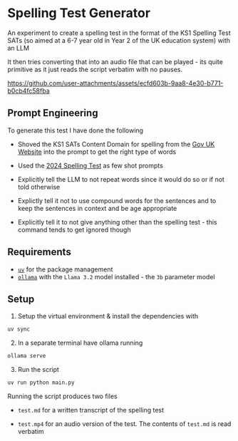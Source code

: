 # Spelling Test Generator 

An experiment to create a spelling test in the format of the KS1 Spelling Test SATs (so aimed at a 6-7 year old in Year 2 of the UK education system) with an LLM

It then tries converting that into an audio file that can be played - its quite primitive as it just reads the script verbatim with no pauses.


https://github.com/user-attachments/assets/ecfd603b-9aa8-4e30-b771-b0cb4fc58fba



## Prompt Engineering
To generate this test I have done the following 

- Shoved the KS1 SATs Content Domain for spelling from the [Gov UK Website](https://www.gov.uk/government/publications/key-stage-1-english-grammar-punctuation-and-spelling-test-framework/key-stage-1-english-grammar-punctuation-and-spelling-test-framework#content-domain) into the prompt to get the right type of words 

- Used the [2024 Spelling Test](https://assets.publishing.service.gov.uk/media/6655bd308f90ef31c23ebb28/STA248823e_2024_ks1_English_GPS_Administering_Paper1_spelling.pdf) as few shot prompts 

- Explicitly tell the LLM to not repeat words since it would do so or if not told otherwise 

- Explictly tell it not to use compound words for the sentences and to keep the sentences in context and be age appropriate

- Explicitly tell it to not give anything other than the spelling test - this command tends to get ignored though

## Requirements 

- [`uv`](https://docs.astral.sh/uv/) for the package management
- [`ollama`](https://ollama.com/) with the `Llama 3.2` model installed - the `3b` parameter model

## Setup

1. Setup the virtual environment & install the dependencies with 

```bash
uv sync
```

2. In a separate terminal have ollama running 

```bash 
ollama serve 
``` 

3. Run the script 

```bash 
uv run python main.py
``` 

Running the script produces two files

- `test.md` for a written transcript of the spelling test 

- `test.mp4` for an audio version of the test. The contents of `test.md` is read verbatim
